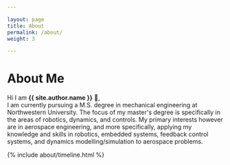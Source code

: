 ```yaml
---

layout: page
title: About
permalink: /about/
weight: 3

---
```


# **About Me**

Hi I am **{{ site.author.name }}** :wave:,<br>
I am currently pursuing a M.S. degree in mechanical engineering at Northwestern University.
The focus of my master's degree is specifically in the areas of robotics, dynamics, and controls.
My primary interests however are in aerospace engineering, and more specifically, applying my
knowledge and skills in robotics, embedded systems, feedback control systems, and dynamics
modelling/simulation to aerospace problems.

<div class="row">
{% include about/timeline.html %}
</div>
